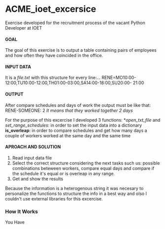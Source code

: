 # ACME_ioet_excersice
Exercise developed for the recruitment process of the vacant Python Developer at IOET


#### GOAL
The goal of this exercise is to output a table containing pairs of employees and how often they have coincided in the office.

#### INPUT DATA
It is a _file.txt_ with this structure for every line:...
RENE=MO10:00-12:00,TU10:00-12:00,TH01:00-03:00,SA14:00-18:00,SU20:00- 21:00

#### OUTPUT
After compare schedules and days of work the output must be like that:
RENE-SOMEONE: 2 _It means that they worked together 2 days_

For the purpose of this excercise I developed 3 functions:
**open_txt_file* and *set_range_schedules*: in order to set the input data into a dictionary
**is_overleap**: in order to compare schedules and get how many days a couple of workers worked at the same day and the same time

#### APROACH AND SOLUTION
1. Read input data file
2. Select the correct structure considering the next tasks such us: possible combinations beteween workers, compare equal days and compare if the schedule it's equal or is overleap in any range.
3. Get and show the results

Because the information is a heterogenous string it was necesary to personalize the functions to structure the info in a best way and olso I couldn't use external libraries for this excercise.

### How It Works
You Have
